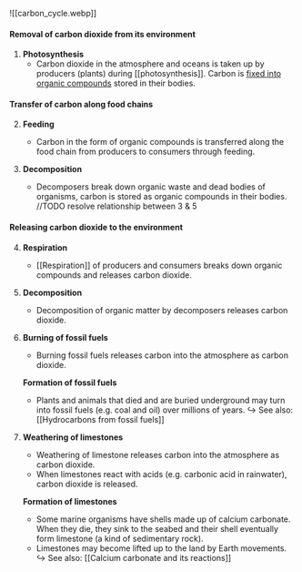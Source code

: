 ![[carbon_cycle.webp]]

#### Removal of carbon dioxide from its environment
1. **Photosynthesis**
   - Carbon dioxide in the atmosphere and oceans is taken up by producers (plants) during [[photosynthesis]]. Carbon is <u>fixed into organic compounds</u> stored in their bodies.

#### Transfer of carbon along food chains
2. **Feeding**
   - Carbon in the form of organic compounds is transferred along the food chain from producers to consumers through feeding.

3. **Decomposition**
   - Decomposers break down organic waste and dead bodies of organisms, carbon is stored as organic compounds in their bodies.
//TODO resolve relationship between 3 & 5
#### Releasing carbon dioxide to the environment
4. **Respiration**
   - [[Respiration]] of producers and consumers breaks down organic compounds and releases carbon dioxide.

5. **Decomposition**
   - Decomposition of organic matter by decomposers releases carbon dioxide.

6. **Burning of fossil fuels**
   - Burning fossil fuels releases carbon into the atmosphere as carbon dioxide.
   
   **Formation of fossil fuels**
   - Plants and animals that died and are buried underground may turn into fossil fuels (e.g. coal and oil) over millions of years.
   ↪️ See also: [[Hydrocarbons from fossil fuels]]

7. **Weathering of limestones**
   - Weathering of limestone releases carbon into the atmosphere as carbon dioxide.
   - When limestones react with acids (e.g. carbonic acid in rainwater), carbon dioxide is released.
   
   **Formation of limestones**
   - Some marine organisms have shells made up of calcium carbonate. When they die, they sink to the seabed and their shell eventually form limestone (a kind of sedimentary rock).
   - Limestones may become lifted up to the land by Earth movements.
   ↪️ See also: [[Calcium carbonate and its reactions]]
